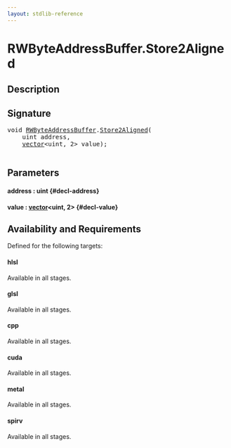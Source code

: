 ```yaml
---
layout: stdlib-reference
---
```


# RWByteAddressBuffer\.Store2Aligned

## Description





## Signature 

<pre>
void <a href="/stdlib-reference/types/RWByteAddressBuffer/index" class="code_type">RWByteAddressBuffer</a>.<a href="/stdlib-reference/types/RWByteAddressBuffer/Store2Aligned">Store2Aligned</a>(
    uint <span class='code_param'>address</span>,
    <a href="/stdlib-reference/types/vector/index" class="code_type">vector</a>&lt;uint, 2&gt; <span class='code_param'>value</span>);

</pre>

## Parameters

#### address  : uint {#decl-address}
#### value  : [vector](/stdlib-reference/types/vector/index)\<uint, 2\> {#decl-value}

## Availability and Requirements

Defined for the following targets:

#### hlsl
Available in all stages.

#### glsl
Available in all stages.

#### cpp
Available in all stages.

#### cuda
Available in all stages.

#### metal
Available in all stages.

#### spirv
Available in all stages.



